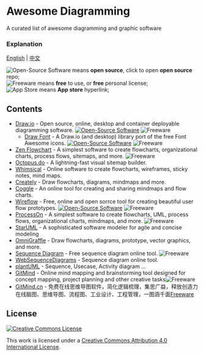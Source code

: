 # Awesome Diagramming
A curated list of awesome diagramming and graphic software

### Explanation

[English](README.md) | [中文](README-zh.md)

![Open-Source Software][OSS Icon] means **open source**, click to open **open source** repo;\
![Freeware][Freeware Icon] means **free** to use, or **free** personal license;\
![App Store][app-store Icon] means **App store** hyperlink;

## Contents

* [Draw.io](https://www.diagrams.net/) - Open source, online, desktop and container deployable diagramming software. [![Open-Source Software][OSS Icon]](https://github.com/jgraph/drawio) ![Freeware][Freeware Icon] 
  - [Draw Font](https://github.com/webketje/drawio-font-awesome) - A Draw.io (and desktop) library port of the free Font Awesome icons. [![Open-Source Software][OSS Icon]](https://github.com/webketje/drawio-font-awesome) ![Freeware][Freeware Icon] 
* [Zen Flowchart](https://www.zenflowchart.com/) - A simplest software to create flowcharts, organizational charts, process flows, sitemaps, and more. ![Freeware][Freeware Icon]
* [Octopus.do](https://octopus.do/) - A lightning-fast visual sitemap builder.
* [Whimsical](https://whimsical.com/) - Online software to create flowcharts, wireframes, sticky notes, mind maps. 
* [Creately](https://creately.com/) - Draw flowcharts, diagrams, mindmaps and more.
* [Coggle](https://coggle.it/) - An online tool for creating and sharing mindmaps and flow charts.
* [Wireflow](https://wireflow.co/) - Free, online and open sorrce tool for creating beautiful user flow prototypes. [![Open-Source Software][OSS Icon]](https://github.com/vanila-io/wireflow) ![Freeware][Freeware Icon]
* [ProcessOn](https://www.processon.com/) - A simplest software to create flowcharts, UML, process flows, organizational charts, mindmaps, and more.  ![Freeware][Freeware Icon]
* [StarUML](http://staruml.io/) - A sophisticated software modeler for agile and concise modeling
* [OmniGraffle](https://www.omnigroup.com/omnigraffle) - Draw flowcharts, diagrams, prototype, vector graphics, and more.
* [Sequence Diagram](https://sequencediagram.org/) - Free sequence diagram online tool. ![Freeware][Freeware Icon]
* [WebSequenceDiagrams](https://www.websequencediagrams.com/) - Sequence diagram online tool.
* [plantUML](https://plantuml.com/) - Sequence, Usecase, Activity diagram ...
* [GitMind](https://gitmind.com/) - Online mind mapping and brainstorming tool designed for concept mapping, project planning and other creative tasks![Freeware][Freeware Icon]
* [GitMind.cn](https://gitmind.cn/) - 免费在线思维导图软件，简化逻辑梳理，集思广益，释放创造力在线脑图、思维导图、流程图、工业设计、工程管理，一图涵千面[Freeware][Freeware Icon]

[OSS Icon]: https://jaywcjlove.github.io/sb/ico/min-oss.svg "Open Source Software"
[Freeware Icon]: https://jaywcjlove.github.io/sb/ico/min-free.svg "Freeware"
[app-store Icon]: https://jaywcjlove.github.io/sb/ico/min-app-store.svg "App Store Software"
[awesome-list Icon]: https://jaywcjlove.github.io/sb/ico/min-awesome.svg "Awesome List"

## License

[![Creative Commons License](http://i.creativecommons.org/l/by/4.0/88x31.png)](https://creativecommons.org/licenses/by/4.0/)

This work is licensed under a [Creative Commons Attribution 4.0 International License](http://creativecommons.org/licenses/by/4.0/).

